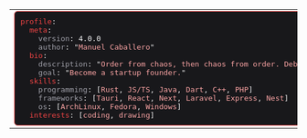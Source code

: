 <div align="center" style="width: 100%;">
  <table style="width: 100%;">
    <tr>
      <td style="width: 70%;">
<pre style="width: 100%; margin: 0; padding: 10px; overflow: auto; background: #18181b; border: 1px solid #ef4444; border-radius: 6px; color: #f4f4f5; font-family: monospace;" lang="yaml">
<span style="color: #ef4444;">profile</span>:
  <span style="color: #ef4444;">meta</span>:
    <span style="color: #a1a1aa;">version</span>: 4.0.0
    <span style="color: #a1a1aa;">author</span>: "<span style="color: #fca5a5;">Manuel Caballero</span>"
  <span style="color: #ef4444;">bio</span>:
    <span style="color: #a1a1aa;">description</span>: "<span style="color: #fca5a5;">Order from chaos, then chaos from order. Debug & Repeat.</span>"
    <span style="color: #a1a1aa;">goal</span>: "<span style="color: #fca5a5;">Become a startup founder.</span>"
  <span style="color: #ef4444;">skills</span>:
    <span style="color: #a1a1aa;">programming</span>: [<span style="color: #fca5a5;">Rust</span>, <span style="color: #fca5a5;">JS/TS</span>, <span style="color: #fca5a5;">Java</span>, <span style="color: #fca5a5;">Dart</span>, <span style="color: #fca5a5;">C++</span>, <span style="color: #fca5a5;">PHP</span>]
    <span style="color: #a1a1aa;">frameworks</span>: [<span style="color: #fca5a5;">Tauri</span>, <span style="color: #fca5a5;">React</span>, <span style="color: #fca5a5;">Next</span>, <span style="color: #fca5a5;">Laravel</span>, <span style="color: #fca5a5;">Express</span>, <span style="color: #fca5a5;">Nest</span>]
    <span style="color: #a1a1aa;">os</span>: [<span style="color: #fca5a5;">ArchLinux</span>, <span style="color: #fca5a5;">Fedora</span>, <span style="color: #fca5a5;">Windows</span>]
  <span style="color: #ef4444;">interests</span>: [<span style="color: #fca5a5;">coding</span>, <span style="color: #fca5a5;">drawing</span>]
</pre>
      </td>
      <td style="width: 30%;">
<pre style="margin: 0; padding: 10px; background: #18181b; color: #ef4444;">
⠀⠀⠀⠀⠀⠀⠀⠀⠀⢀⣤⣶⡋⠁⠀⠀⠀⠀⢀⣀⣀⡀
⠀⠀⠀⠀⠀⠠⠒⣶⣶⣿⣿⣷⣾⣿⣿⣿⣿⣛⣋⣉⠀⠀
⠀⠀⠀⠀⢀⣤⣞⣫⣿⣿⣿⡻⢿⣿⣿⣿⣿⣿⣦⡀⠀⠀
⠀⠀⣶⣾⡿⠿⠿⠿⠿⠋⠈⠀⣸⣿⣿⣿⣿⣷⡈⠙⢆⠀
⠀⠀⠉⠁⠀⠤⣤⣤⣤⣤⣶⣾⣿⣿⣿⣿⠿⣿⣷⠀⠀⠀
⠀⠀⣠⣴⣾⣿⣿⣿⣿⣿⣿⣿⣿⡿⠟⠁⠀⢹⣿⠀⠀⠀
⢠⣾⣿⣿⣿⣿⠟⠋⠉⠛⠋⠉⠁⣀⠀⠀⠀⠸⠃⠀⠀⠀
⣿⣿⣿⣿⠹⣇⠀⠀⠀⠀⢀⡀⠀⢀⡙⢷⣦⣄⡀⠀⠀⠀
⣿⢿⣿⣿⣷⣦⠤⠤⠀⠀⣠⣿⣶⣶⣿⣿⣿⣿⣿⣷⣄⠀
⠈⠈⣿⡿⢿⣿⣿⣷⣿⣿⡿⢿⣿⣿⣁⡀⠀⠀⠉⢻⣿⣧
⠀⢀⡟⠀⠀⠉⠛⠙⠻⢿⣦⡀⠙⠛⠯⠤⠄⠀⠀⠈⠈⣿
⠀⠈⠀⠀⠀⠀⠀⠀⠀⠀⠈⠻⡆⠀⠀⠀⠀⠀⠀⠀⢀⠟
</pre>
      </td>
    </tr>
  </table>
</div>
